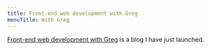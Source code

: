 ```yaml
---
title: Front-end web development with Greg
menuTitle: With Greg
---
```


[Front-end web development with Greg](https://dev.greglobinski.com) is a blog I have just launched.

